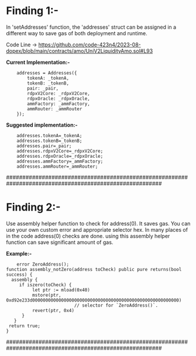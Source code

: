 # Finding 1:-

In 'setAddresses' function, the 'addresses' struct can be assigned in a different way to save gas of both deployment and runtime.

Code Line -> https://github.com/code-423n4/2023-08-dopex/blob/main/contracts/amo/UniV2LiquidityAmo.sol#L93

**Current Implementation:-**

        addresses = Addresses({
            tokenA: _tokenA,
            tokenB: _tokenB,
            pair: _pair,
            rdpxV2Core: _rdpxV2Core,
            rdpxOracle: _rdpxOracle,
            ammFactory: _ammFactory,
            ammRouter: _ammRouter
        });
 
**Suggested implementation:-**

        addresses.tokenA=_tokenA;
        addresses.tokenB=_tokenB;
        addresses.pair=_pair;
        addresses.rdpxV2Core=_rdpxV2Core;
        addresses.rdpxOracle=_rdpxOracle;
        addresses.ammFactory=_ammFactory;
        addresses.ammRouter=_ammRouter;

########################################################################################################

# Finding 2:-

Use assembly helper function to check for address(0). It saves gas.
You can use your own custom error and appropriate selector hex.
In many places of in the code address(0) checks are done. using this assembly helper function can save significant amount of gas.

**Example:-**
	
        error ZeroAddress();
	function assembly_notZero(address toCheck) public pure returns(bool success) {
  	  assembly {
   	     if iszero(toCheck) {
      	      let ptr := mload(0x40)
      	      mstore(ptr, 0xd92e233d00000000000000000000000000000000000000000000000000000000) 
                              // selector for `ZeroAddress()`.                        
      	      revert(ptr, 0x4)
      	  }
 	   }
   	 return true;
	}

########################################################################################################